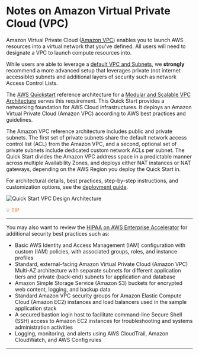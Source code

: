 
# Notes on Amazon Virtual Private Cloud (VPC)

Amazon Virtual Private Cloud ([Amazon VPC](https://docs.aws.amazon.com/AmazonVPC/latest/UserGuide/VPC_Introduction.html)) enables you to launch AWS resources into a virtual network that you've defined. All users will need to designate a VPC to launch compute resources into.

While users are able to leverage a [default VPC and Subnets](https://docs.aws.amazon.com/AmazonVPC/latest/UserGuide/default-vpc.html), we **strongly** recommend a more advanced setup that leverages private (not internet accessible) subnets and additional layers of security such as network Access Control Lists.

The [AWS Quickstart](https://aws.amazon.com/quickstart/) reference architecture for a [Modular and Scalable VPC Architecture](https://aws.amazon.com/quickstart/architecture/vpc/) serves this requirement. This Quick Start provides a networking foundation for AWS Cloud infrastructures. It deploys an Amazon Virtual Private Cloud (Amazon VPC) according to AWS best practices and guidelines.

The Amazon VPC reference architecture includes public and private subnets. The first set of private subnets share the default network access control list (ACL) from the Amazon VPC, and a second, optional set of private subnets include dedicated custom network ACLs per subnet. The Quick Start divides the Amazon VPC address space in a predictable manner across multiple Availability Zones, and deploys either NAT instances or NAT gateways, depending on the AWS Region you deploy the Quick Start in.

For architectural details, best practices, step-by-step instructions, and customization options, see the
[deployment guide](https://fwd.aws/9VdxN).

![Quick Start VPC Design Architecture](https://docs.aws.amazon.com/quickstart/latest/vpc/images/quickstart-vpc-design-fullscreen.png)

:bulb:  <span style="color: #FF6600;" >TIP</span>
<hr/>

You may also want to review the  [HIPAA on AWS Enterprise Accelerator](https://aws.amazon.com/quickstart/architecture/accelerator-hipaa/) for additional security best practices such as:

* Basic AWS Identity and Access Management (IAM) configuration with custom (IAM) policies, with associated groups, roles, and instance profiles
* Standard, external-facing Amazon Virtual Private Cloud (Amazon VPC) Multi-AZ architecture with separate subnets for different application tiers and private (back-end) subnets for application and database
* Amazon Simple Storage Service (Amazon S3) buckets for encrypted web content, logging, and backup data
* Standard Amazon VPC security groups for Amazon Elastic Compute Cloud (Amazon EC2) instances and load balancers used in the sample application stack
* A secured bastion login host to facilitate command-line Secure Shell (SSH) access to Amazon EC2 instances for troubleshooting and systems administration activities
* Logging, monitoring, and alerts using AWS CloudTrail, Amazon CloudWatch, and AWS Config rules
<hr/>
